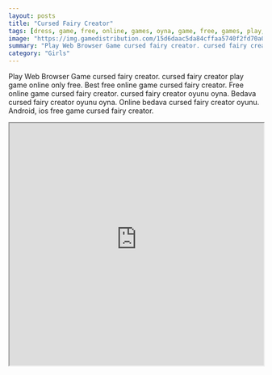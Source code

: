 ```yaml
---
layout: posts
title: "Cursed Fairy Creator"
tags: [dress, game, free, online, games, oyna, game, free, games, play, play, games]
image: "https://img.gamedistribution.com/15d6daac5da84cffaa5740f2fd70a071.jpg"
summary: "Play Web Browser Game cursed fairy creator. cursed fairy creator play game online only free. Best free online game cursed fairy creator. Free online game cursed fairy creator. cursed fairy creator oyunu oyna. Bedava cursed fairy creator oyunu oyna. Online bedava cursed fairy creator oyunu. Android, ios free game cursed fairy creator."
category: "Girls"
---
```


Play Web Browser Game cursed fairy creator. cursed fairy creator play game online only free. Best free online game cursed fairy creator. Free online game cursed fairy creator. cursed fairy creator oyunu oyna. Bedava cursed fairy creator oyunu oyna. Online bedava cursed fairy creator oyunu. Android, ios free game cursed fairy creator.

<iframe width="100%" height="480px;" src="https://flash.gamedistribution.com?game=15d6daac5da84cffaa5740f2fd70a071"></iframe>